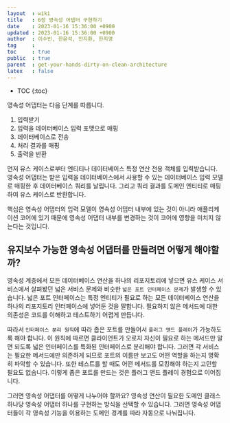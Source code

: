```yaml
---
layout  : wiki
title   : 6장 영속성 어댑터 구현하기
date    : 2023-01-16 15:36:00 +0900
updated : 2023-01-16 15:36:00 +0900
author  : 이수빈, 한윤석, 안지환, 한지영
tag     :
toc     : true
public  : true
parent  : get-your-hands-dirty-on-clean-architecture
latex   : false
---
```

* TOC
{:toc}

영속성 어댑터는 다음 단계를 따릅니다.

1. 입력받기
2. 입력을 데이터베이스 입력 포맷으로 매핑
3. 데이터베이스로 전송
4. 처리 결과를 매핑
5. 출력을 반환

먼저 유스 케이스로부터 엔티티나 데이터베이스 특정 연산 전용 객체를 입력받습니다. 영속성 어댑터는 받은 입력을 데이터베이스에서 사용할 수 있는 데이터베이스 입력 모델로 매핑한 후 데이터베이스 쿼리를 날립니다. 그리고 쿼리 결과를 도메인 엔티티로 매핑하여 유스 케이스로 반환합니다.

핵심은 영속성 어댑터의 입력 모델이 영속성 어댑터 내부에 있는 것이 아니라 애플리케이션 코어에 있기 때문에 영속성 어댑터 내부를 변경하는 것이 코어에 영향을 미치지 않는다는 것입니다.

## 유지보수 가능한 영속성 어댑터를 만들려면 어떻게 해야할까?

영속성 계층에서 모든 데이터베이스 연산을 하나의 리포지토리에 넣으면 유스 케이스 서비스에서 살펴봤던 넓은 서비스 문제와 비슷한 `넓은 포트 인터페이스 문제`가 발생할 수 있습니다. 넓은 포트 인터페이스는 특정 엔티티가 필요로 하는 모든 데이터베이스 연산을 하나의 리포지토리 인터페이스에 넣어둔 것을 말합니다. 필요하지 않은 메서드에 대한 의존성은 코드를 이해하고 테스트하기 어렵게 만듭니다.

따라서 `인터페이스 분리 원칙`에 따라 좁은 포트를 만들어서 `플러그 앤드 플레이`가 가능하도록 해야 합니다. 이 원칙에 따르면 클라이언트가 오로지 자신이 필요로 하는 메서드만 알면 되도록 넓은 인터페이스를 특화된 인터페이스로 분리해야 합니다. 그러면 각 서비스는 필요한 메서드에만 의존하게 되므로 포트의 이름만 보고도 어떤 역할을 하는지 명확히 파악할 수 있습니다. 또한 테스트를 할 때도 어떤 메서드를 모킹해야 하는지 고민할 필요도 없습니다. 이렇게 좁은 포트를 만드는 것은 플러그 앤드 플레이 경험으로 이어집니다.

그러면 영속성 어댑터를 어떻게 나누어야 할까요? 영속성 연산이 필요한 도메인
클래스 하나당 영속성 어댑터 하나를 구현하는 방식을 선택할 수 있습니다. 그러면
영속성 어댑터들이 각 영속성 기능을 이용하는 도메인 경계를 따라 자동으로
나눠집니다.
